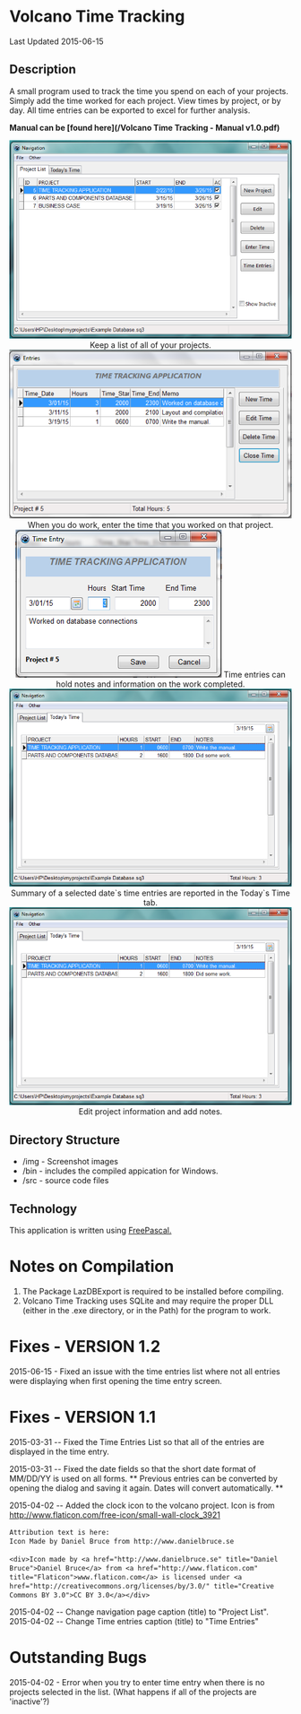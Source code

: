 # Volcano Time Tracking
Last Updated 2015-06-15

## Description

A small program used to track the time you spend on each of your projects. Simply add the time worked for each project. View times by project, or by day.
All time entries can be exported to excel for further analysis.

**Manual can be [found here](/Volcano Time Tracking - Manual v1.0.pdf)**
 
<div align="center">

<img src="https://raw.githubusercontent.com/my443/volcano-time-tracker/master/img/Screenshot1.png" alt="Screenshot #1">
Keep a list of all of your projects.
<img src="https://raw.githubusercontent.com/my443/volcano-time-tracker/master/img/Screenshot2.png" alt="Screenshot #2">
When you do work, enter the time that you worked on that project.
<img src="https://raw.githubusercontent.com/my443/volcano-time-tracker/master/img/Screenshot3.png" alt="Screenshot #3">
Time entries can hold notes and information on the work completed.
<img src="https://raw.githubusercontent.com/my443/volcano-time-tracker/master/img/Screenshot4.png" alt="Screenshot #4">
Summary of a selected date`s time entries are reported in the Today`s Time tab.
<img src="https://raw.githubusercontent.com/my443/volcano-time-tracker/master/img/Screenshot4.png" alt="Screenshot #5">
Edit project information and add notes.

</div>

## Directory Structure

* /img - Screenshot images
* /bin - includes the compiled appication for Windows.
* /src - source code files

## Technology 

This application is written using [FreePascal.](https://www.freepascal.org/) 

Notes on Compilation
====================

1.  The Package LazDBExport is required to be installed before compiling.
2.  Volcano Time Tracking uses SQLite and may require the proper DLL (either in the .exe directory, or in the Path) for the program to work.

Fixes - VERSION 1.2
===================
2015-06-15 - Fixed an issue with the time entries list where not all entries were displaying when first opening the time entry screen.

Fixes - VERSION 1.1
===================

2015-03-31 -- Fixed the Time Entries List so that all of the entries are displayed in the time entry.

2015-03-31 -- Fixed the date fields so that the short date format of MM/DD/YY is used on all forms.
	** Previous entries can be converted by opening the dialog and saving it again.  Dates will convert automatically. **
	
2015-04-02 -- Added the clock icon to the volcano project.
	Icon is from http://www.flaticon.com/free-icon/small-wall-clock_3921

	Attribution text is here:
	Icon Made by Daniel Bruce from http://www.danielbruce.se
	
	<div>Icon made by <a href="http://www.danielbruce.se" title="Daniel Bruce">Daniel Bruce</a> from <a href="http://www.flaticon.com" title="Flaticon">www.flaticon.com</a> is licensed under <a href="http://creativecommons.org/licenses/by/3.0/" title="Creative Commons BY 3.0">CC BY 3.0</a></div>
	
2015-04-02 -- Change navigation page caption (title) to "Project List".
2015-04-02 -- Change Time entries caption (title) to "Time Entries"

Outstanding Bugs
================
2015-04-02 - Error when you try to enter time entry when there is no projects selected in the list.
(What happens if all of the projects are 'inactive'?)
